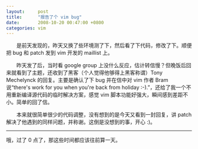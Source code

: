```yaml
---
layout:     post
title:      "报告了个 vim bug"
date:       2008-10-20 00:47:00 +0800
categories: vim
---
```

　　是前天发现的，昨天又换了些环境测了下，然后看了下代码，修改了下。顺便把 bug 和 patch 发到 vim 开发的 maillist 上。 

　　昨天发了后，当时看 google group 上没什么反应，估计转信慢？但晚饭后回来就看到了主题，还收到了黑客（个人觉得他够得上黑客称谓）Tony Mechelynck 的回复。主要是确认了下 bug 并在信中对 vim 作者 Bram 说“there's work for you when you're back from holiday :-).”，还给了我一个不用重新编译源代码的临时解决方案，感觉 vim 脚本功能好强大，瞬间感到差距不小。简单的回了信。 

　　本来就很简单很少的代码调整，没有想到的是今天又看到一封回复，讲 patch 解决了他遇到的同样问题，并称谢。这倒是没想到的事，开心 :)。 

---
哦，过了 0 点了，那这些时间都应该往前算一天。
